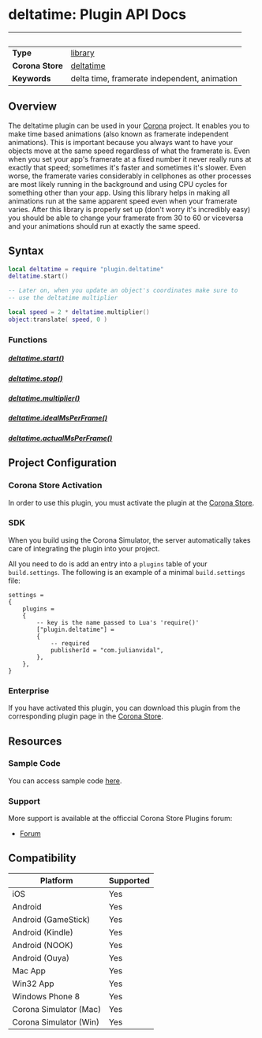# deltatime: Plugin API Docs

|                      | &nbsp; 
| -------------------- | ---------------------------------------------------------------
| __Type__             | [library](http://docs.coronalabs.com/api/type/Library.html)
| __Corona Store__     | [deltatime](http://store.coronalabs.com/plugin/deltatime)
| __Keywords__         | delta time, framerate independent, animation

## Overview

The deltatime plugin can be used in your [Corona](https://coronalabs.com/products/corona-sdk/) project. It enables you to make time based animations (also known as framerate independent animations). This is important because you always want to have your objects move at the same speed regardless of what the framerate is. Even when you set your app's framerate at a fixed number it never really runs at exactly that speed; sometimes it's faster and sometimes it's slower. Even worse, the framerate varies considerably in cellphones as other processes are most likely running in the background and using CPU cycles for something other than your app.
Using this library helps in making all animations run at the same apparent speed even when your framerate varies. After this library is properly set up (don't worry it's incredibly easy) you should be able to change your framerate from 30 to 60 or viceversa and your animations should run at exactly the same speed.

## Syntax

``````lua
local deltatime = require "plugin.deltatime"
deltatime.start()

-- Later on, when you update an object's coordinates make sure to
-- use the deltatime multiplier

local speed = 2 * deltatime.multiplier()
object:translate( speed, 0 )
``````

### Functions

##### [deltatime.start()](start.markdown)

##### [deltatime.stop()](stop.markdown)

##### [deltatime.multiplier()](multiplier.markdown)

##### [deltatime.idealMsPerFrame()](idealMsPerFrame.markdown)

##### [deltatime.actualMsPerFrame()](actualMsPerFrame.markdown)


## Project Configuration

### Corona Store Activation

In order to use this plugin, you must activate the plugin at the [Corona Store](http://store.coronalabs.com/plugin/deltatime).


### SDK

When you build using the Corona Simulator, the server automatically takes care of integrating the plugin into your project. 

All you need to do is add an entry into a `plugins` table of your `build.settings`. The following is an example of a minimal `build.settings` file:

``````
settings =
{
	plugins =
	{
		-- key is the name passed to Lua's 'require()'
		["plugin.deltatime"] =
		{
			-- required
			publisherId = "com.julianvidal",
		},
	},		
}
``````

### Enterprise

If you have activated this plugin, you can download this plugin from the corresponding plugin page in the [Corona Store](http://store.coronalabs.com/plugin/deltatime).


## Resources

### Sample Code

You can access sample code [here](example).

### Support

More support is available at the officcial Corona Store Plugins forum:

* [Forum](https://forums.coronalabs.com/forum/654-corona-store-plugins/)


## Compatibility

| Platform                     | Supported
| ---------------------------- | ---------------------------- 
| iOS                          | Yes
| Android                      | Yes
| Android (GameStick)          | Yes
| Android (Kindle)             | Yes
| Android (NOOK)               | Yes
| Android (Ouya)               | Yes
| Mac App                      | Yes
| Win32 App                    | Yes
| Windows Phone 8              | Yes
| Corona Simulator (Mac)       | Yes
| Corona Simulator (Win)       | Yes

